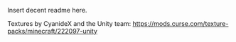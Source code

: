 Insert decent readme here.

Textures by CyanideX and the Unity team: https://mods.curse.com/texture-packs/minecraft/222097-unity
